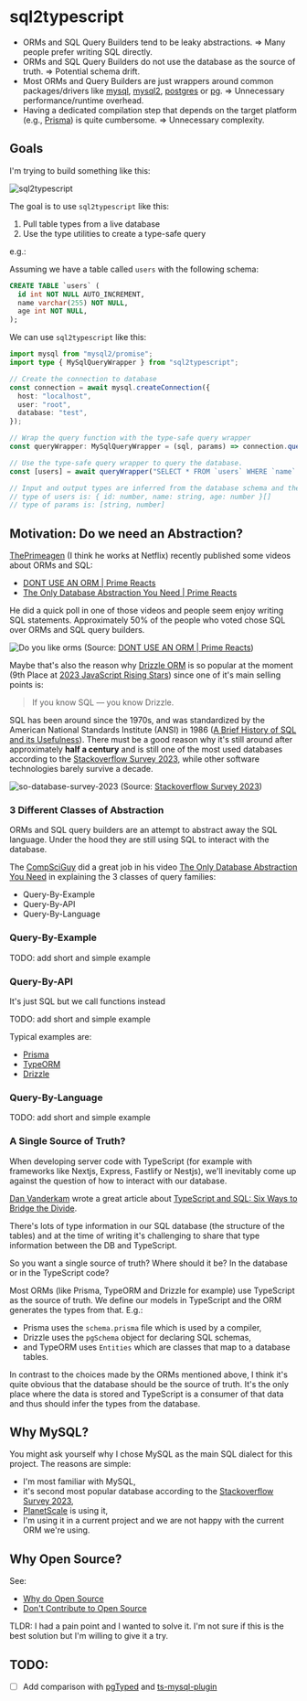 # sql2typescript

- ORMs and SQL Query Builders tend to be leaky abstractions. => Many people prefer writing SQL directly.
- ORMs and SQL Query Builders do not use the database as the source of truth. => Potential schema drift.
- Most ORMs and Query Builders are just wrappers around common packages/drivers like [mysql](https://github.com/mysqljs/mysql), [mysql2](https://github.com/sidorares/node-mysql2), [postgres](https://github.com/porsager/postgres) or [pg](https://node-postgres.com/). => Unnecessary performance/runtime overhead.
- Having a dedicated compilation step that depends on the target platform (e.g., [Prisma](https://www.prisma.io/)) is quite cumbersome. => Unnecessary complexity.

## Goals

I'm trying to build something like this:

![sql2typescript](docs/assets/high-level-overview.png)

The goal is to use `sql2typescript` like this:

1. Pull table types from a live database
2. Use the type utilities to create a type-safe query

e.g.:

Assuming we have a table called `users` with the following schema:

```sql
CREATE TABLE `users` (
  id int NOT NULL AUTO_INCREMENT,
  name varchar(255) NOT NULL,
  age int NOT NULL,
);
```

We can use `sql2typescript` like this:

```ts
import mysql from "mysql2/promise";
import type { MySqlQueryWrapper } from "sql2typescript";

// Create the connection to database
const connection = await mysql.createConnection({
  host: "localhost",
  user: "root",
  database: "test",
});

// Wrap the query function with the type-safe query wrapper
const queryWrapper: MySqlQueryWrapper = (sql, params) => connection.query(sql, params);

// Use the type-safe query wrapper to query the database.
const [users] = await queryWrapper("SELECT * FROM `users` WHERE `name` = ? AND `age` > ?", ["Michael", 36]);

// Input and output types are inferred from the database schema and the sql statement.
// type of users is: { id: number, name: string, age: number }[]
// type of params is: [string, number]
```

<!-- TODO
- A **single source of truth** for the database schema.
- **Type-safe** SQL queries.
- **No runtime overhead**.
- **No ORM**.
- **No SQL query builder**.
- **No API**.
- **No magic**.
- **No leaky abstractions**.
- **No boilerplate**.
- **No dependencies**.
- **No configuration**.
- **No compilation step**.
- **No code generation**. -->

## Motivation: Do we need an Abstraction?

[ThePrimeagen](https://twitter.com/ThePrimeagen) (I think he works at Netflix) recently published some videos about ORMs and SQL:

- [DONT USE AN ORM | Prime Reacts](https://youtu.be/bpGvVI7NM_k?feature=shared)
- [The Only Database Abstraction You Need | Prime Reacts](https://youtu.be/nWchov5Do-o?feature=shared)

He did a quick poll in one of those videos and people seem enjoy writing SQL statements. Approximately 50% of the people who voted chose SQL over ORMs and SQL query builders.

![Do you like orms](docs/assets/do-you-like-orms.png)
(Source: [DONT USE AN ORM | Prime Reacts](https://youtu.be/bpGvVI7NM_k?feature=shared))

Maybe that's also the reason why [Drizzle ORM](https://orm.drizzle.team/) is so popular at the moment (9th Place at [2023 JavaScript Rising Stars](https://risingstars.js.org/2023/en#section-all)) since one of it's main selling points is:

> If you know SQL — you know Drizzle.

SQL has been around since the 1970s, and was standardized by the American National Standards Institute (ANSI) in 1986 ([A Brief History of SQL and its Usefulness](https://www.coginiti.co/tutorials/introduction/what-is-sql/#:~:text=SQL%20has%20been%20around%20since,needs%20of%20the%20database%20industry.)). There must be a good reason why it's still around after approximately **half a century** and is still one of the most used databases according to the [Stackoverflow Survey 2023](https://survey.stackoverflow.co/2023/#databases), while other software technologies barely survive a decade.

![so-database-survey-2023](docs/assets/so-database-survey-2023.png)
(Source: [Stackoverflow Survey 2023](https://survey.stackoverflow.co/2023/#databases))

### 3 Different Classes of Abstraction

ORMs and SQL query builders are an attempt to abstract away the SQL language. Under the hood they are still using SQL to interact with the database.

The [CompSciGuy](https://www.youtube.com/@MrCompSciGuy) did a great job in his video [The Only Database Abstraction You Need](https://youtu.be/tbfKZy7Y1pc?feature=shared) in explaining the 3 classes of query families:

- Query-By-Example
- Query-By-API
- Query-By-Language

### Query-By-Example

TODO: add short and simple example

### Query-By-API

It's just SQL but we call functions instead

TODO: add short and simple example

Typical examples are:

- [Prisma](https://www.prisma.io/)
- [TypeORM](https://typeorm.io/#/)
- [Drizzle](https://orm.drizzle.team/)

### Query-By-Language

TODO: add short and simple example

### A Single Source of Truth?

When developing server code with TypeScript (for example with frameworks like Nextjs, Express, Fastlify or Nestjs), we'll inevitably come up against the question of how to interact with our database.

[Dan Vanderkam](https://twitter.com/danvdk) wrote a great article about [TypeScript and SQL: Six Ways to Bridge the Divide](https://effectivetypescript.com/2023/08/29/sql/).

There's lots of type information in our SQL database (the structure of the tables) and at the time of writing it's challenging to share that type information between the DB and TypeScript.

So you want a single source of truth? Where should it be? In the database or in the TypeScript code?

Most ORMs (like Prisma, TypeORM and Drizzle for example) use TypeScript as the source of truth. We define our models in TypeScript and the ORM generates the types from that. E.g.:

- Prisma uses the `schema.prisma` file which is used by a compiler,
- Drizzle uses the `pgSchema` object for declaring SQL schemas,
- and TypeORM uses `Entities` which are classes that map to a database tables.

In contrast to the choices made by the ORMs mentioned above, I think it's quite obvious that the database should be the source of truth. It's the only place where the data is stored and TypeScript is a consumer of that data and thus should infer the types from the database.

## Why MySQL?

You might ask yourself why I chose MySQL as the main SQL dialect for this project. The reasons are simple:

- I'm most familiar with MySQL,
- it's second most popular database according to the [Stackoverflow Survey 2023](https://survey.stackoverflow.co/2023/#databases),
- [PlanetScale](https://planetscale.com/) is using it,
- I'm using it in a current project and we are not happy with the current ORM we're using.

## Why Open Source?

See:

- [Why do Open Source](https://www.youtube.com/shorts/lMlhkWYe5qc)
- [Don't Contribute to Open Source](https://youtu.be/5nY_cy8zcO4?feature=shared)

TLDR: I had a pain point and I wanted to solve it. I'm not sure if this is the best solution but I'm willing to give it a try.

## TODO:

- [ ] Add comparison with [pgTyped](https://github.com/adelsz/pgtyped) and [ts-mysql-plugin](https://github.com/segmentio/ts-mysql-plugin)

